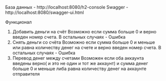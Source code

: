 База данных - http://localhost:8080/h2-console
Swagger - http://localhost:8080/swagger-ui.html

Функционал
1) Добавить деньги на счёт
   Возможно если сумма больше 0 и верно введен номер счета. В остальных случаях - Ошибка
2) Снять деньги со счёта 
   Возможно если сумма больше 0 и меньше или равна количеству денег на счете и верно введен номер счета. В остальных случаях - Ошибка
3) Перевод денег между счетами
   Возможен если оба аккаунта введены верно( и это не один и тот же аккаунт) 
   и сумма денег больше 0 и меньше либа равна количеству денег на аккаунте отправителя